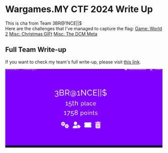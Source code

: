 # Wargames.MY CTF 2024 Write Up  
This is cha from Team 3BR@1NCE||$  
Here are the challenges that I've managed to capture the flag:
[Game: World 2](https://github.com/batricha/CTF-Writeups/tree/main/WGMY2024/Game/World%202)
[Misc: Christmas GIFt](https://github.com/batricha/CTF-Writeups/tree/main/WGMY2024/Misc/Christmas%20GIFt)
[Misc: The DCM Meta](https://github.com/batricha/CTF-Writeups/tree/main/WGMY2024/Misc/The%20DCM%20Meta)

## Full Team Write-up  
If you want to check my team's full write-up, please visit [this link](https://github.com/batricha/CTF-Writeups/blob/main/WGMY2024/Full%20Team%20Writeup/Full%20Team%20Write%20up.pdf).

<p>
  <img src="https://github.com/batricha/CTF-Writeups/blob/main/WGMY2024/team1.png" alt="Scoreboard Image" width="500" height="250">
</p>
